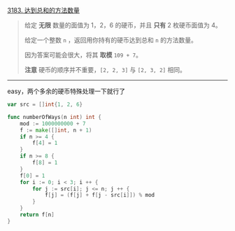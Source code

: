 [3183. 达到总和的方法数量](https://leetcode.cn/problems/the-number-of-ways-to-make-the-sum/)

> 给定 **无限** 数量的面值为 1，2，6 的硬币，并且 **只有** 2 枚硬币面值为 4。
>
> 给定一个整数 `n` ，返回用你持有的硬币达到总和 `n` 的方法数量。
>
> 因为答案可能会很大，将其 **取模** `109 + 7`。
>
> **注意** 硬币的顺序并不重要，`[2, 2, 3]` 与 `[2, 3, 2]` 相同。

---

easy，两个多余的硬币特殊处理一下就行了

```go
var src = []int{1, 2, 6}

func numberOfWays(n int) int {
    mod := 1000000000 + 7
    f := make([]int, n + 1)
    if n >= 4 {
        f[4] = 1
    }
    if n >= 8 {
        f[8] = 1
    }
    f[0] = 1
    for i := 0; i < 3; i ++ {
        for j := src[i]; j <= n; j ++ {
            f[j] = (f[j] + f[j - src[i]]) % mod
        }
    }
    return f[n]
}
```

